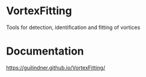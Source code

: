 # VortexFitting
Tools for detection, identification and fitting of vortices

# Documentation
https://guilindner.github.io/VortexFitting/
